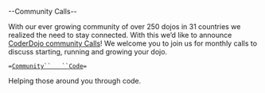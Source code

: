\--Community Calls--

With our ever growing community of over 250 dojos in 31 countries we
realized the need to stay connected. With this we’d like to announce
[CoderDojo community
Calls](http://coderdojo.com/resources/community-calls)\! We welcome you
to join us for monthly calls to discuss starting, running and growing
your dojo.

`=`[`Community``   ``Code`](Community_Code.md)`=`

Helping those around you through code.
